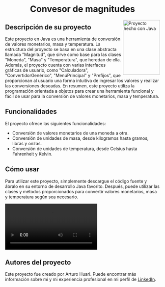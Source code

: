 <h1 align="center">Convesor de magnitudes</h1>
<img src="https://w1.pngwing.com/pngs/425/99/png-transparent-java-logo-programming-language-selenium-computer-software-java-class-file-computer-programming-software-developer-software-framework.png" align="right"
     alt="Proyecto hecho con Java" width="120" height="178">
<h2>Descripción de su proyecto</h2>
<p>
Este proyecto en Java es una herramienta de conversión de valores monetarios, masa y temperatura. La estructura del proyecto se basa en una clase abstracta llamada "Magnitud", que sirve como base para las clases "Moneda", "Masa" y "Temperatura", que heredan de ella.
Además, el proyecto cuenta con varias interfaces gráficas de usuario, como "Calculadora", "ConvertidorGenérico", "MenúPrincipal" y "Prefijos", que proporcionan al usuario una forma intuitiva de ingresar los valores y realizar las conversiones deseadas.
En resumen, este proyecto utiliza la programación orientada a objetos para crear una herramienta funcional y fácil de usar para la conversión de valores monetarios, masa y temperatura.
</p>
<h2>Funcionalidades</h2>
<p>El proyecto ofrece las siguientes funcionalidades:</p>
<ul>
<li>Conversión de valores monetarios de una moneda a otra.</li>
<li>Conversión de unidades de masa, desde kilogramos hasta gramos, libras y onzas.</li>
<li>Conversión de unidades de temperatura, desde Celsius hasta Fahrenheit y Kelvin.</li>
</ul>
<h2>Cómo usar</h2>
<p>Para utilizar este proyecto, simplemente descargue el código fuente y ábralo en su entorno de desarrollo Java favorito.
Después, puede utilizar las clases y métodos proporcionados para convertir valores monetarios, masa y temperatura según sea necesario.</p>
<video src="https://user-images.githubusercontent.com/115654291/226252532-43142f73-29a1-4b8a-b3bb-aa4d29bb07bf.mp4" controls></video>
<h2>Autores del proyecto</h2>
<p>Este proyecto fue creado por Arturo Huari. Puede encontrar más información sobre mí y mi experiencia profesional en mi perfil de <a href="https://www.linkedin.com/in/arturohuari/">LinkedIn</a>.</p>

